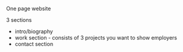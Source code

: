 One page website

3 sections
- intro/biography
- work section - consists of 3 projects you want to show employers
- contact section